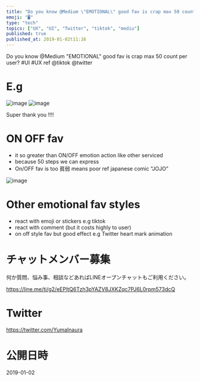 ```yaml
---
title: "Do you know @Medium \"EMOTIONAL\" good fav is crap max 50 count per user"
emoji: "🖥"
type: "tech"
topics: ["UX", "UI", "Twitter", "tiktok", "mediu"]
published: true
published_at: 2019-01-02t11:16
---
```


Do you know @Medium "EMOTIONAL" good fav is crap max 50 count per user? #UI #UX ref @tiktok @twitter

# E.g
 

![image](https://user-images.githubusercontent.com/13635059/50578578-253e8300-0e7f-11e9-9b4b-3892299eaf5b.png)
![image](https://user-images.githubusercontent.com/13635059/50578617-89f9dd80-0e7f-11e9-9d03-e63b4a87f581.png)

Super thank you !!!!


# ON OFF fav

- it so greater than ON/OFF emotion action like other serviced
- because 50 steps we can express 
- On/OFF fav is too 貧弱 means poor ref japanese comic "JOJO"
  
![image](https://user-images.githubusercontent.com/13635059/50578622-954d0900-0e7f-11e9-8a9a-940a6725a4dc.png)

# Other emotional fav styles

- react with emoji or stickers e.g tiktok
- react with comment (but it costs highly to user)
- on off style fav but good effect e.g Twitter heart mark animation









<!-- Update From Qiita API -->

# チャットメンバー募集


何か質問、悩み事、相談などあればLINEオープンチャットもご利用ください。

https://line.me/ti/g2/eEPltQ6Tzh3pYAZV8JXKZqc7PJ6L0rpm573dcQ





# Twitter


https://twitter.com/YumaInaura


<!-- Update From Qiita API -->



# 公開日時

2019-01-02
